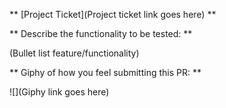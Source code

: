 ** [Project Ticket](Project ticket link goes here) **

** Describe the functionality to be tested: **

(Bullet list feature/functionality)

** Giphy of how you feel submitting this PR: **

![](Giphy link goes here)
